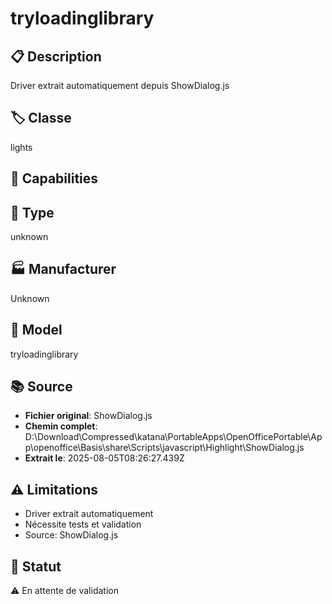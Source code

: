 # tryloadinglibrary

## 📋 Description
Driver extrait automatiquement depuis ShowDialog.js

## 🏷️ Classe
lights

## 🔧 Capabilities


## 📡 Type
unknown

## 🏭 Manufacturer
Unknown

## 📱 Model
tryloadinglibrary

## 📚 Source
- **Fichier original**: ShowDialog.js
- **Chemin complet**: D:\Download\Compressed\katana\PortableApps\OpenOfficePortable\App\openoffice\Basis\share\Scripts\javascript\Highlight\ShowDialog.js
- **Extrait le**: 2025-08-05T08:26:27.439Z

## ⚠️ Limitations
- Driver extrait automatiquement
- Nécessite tests et validation
- Source: ShowDialog.js

## 🚀 Statut
⚠️ En attente de validation

